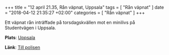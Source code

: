 +++
title = "12 april 21.35, Rån väpnat, Uppsala"
tags = [
  "Rån väpnat"
]
date = "2018-04-12 21:35:27 +02:00"
categories = [
    "Rån väpnat"
]
+++

Ett väpnat rån inträffade på torsdagskvällen mot en minilivs på Studentvägen i Uppsala.

**Plats**: [Uppsala](http://www.google.com/maps/place/59.858564,17.638927)

**Länk**: [Till polisen](https://polisen.se/aktuellt/handelser/2018/april/12/12-april-21.35-ran-vapnat-uppsala/)